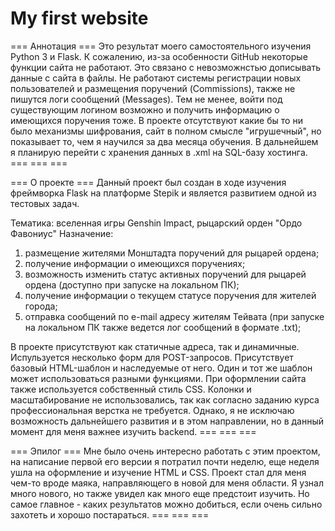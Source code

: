 # My first website

=== Аннотация ===
Это результат моего самостоятельного изучения Python 3 и Flask.
К сожалению, из-за особенности GitHub некоторые функции сайта не работают. 
Это связано с невозможнстью дописывать данные с сайта в файлы.
Не работают системы регистрации новых пользователей и размещения поручений (Commissions), также не пишутся логи сообщений (Messages).
Тем не менее, войти под существующим логином возможно и получить информацию о имеющихся поручения тоже.
В проекте отсутствуют какие бы то ни было механизмы шифрования, сайт в полном смысле "игрушечный", но показывает то, чем я научился за два месяца обучения.
В дальнейшем я планирую перейти с хранения данных в .xml на SQL-базу хостинга.
=== === ===

=== О проекте ===
Данный проект был создан в ходе изучения фреймворка Flask на платформе Stepik и является развитием одной из тестовых задач.

Тематика: вселенная игры Genshin Impact, рыцарский орден "Ордо Фавониус"
Назначение: 
1) размещение жителями Монштадта поручений для рыцарей ордена;
2) получение информации о имеющихся поручениях;
3) возможность изменить статус активных поручений для рыцарей ордена (доступно при запуске на локальном ПК);
4) получение информации о текущем статусе поручения для жителей города; 
5) отправка сообщений по e-mail адресу жителям Тейвата (при запуске на локальном ПК также ведется лог сообщений в формате .txt);

В проекте присутствуют как статичные адреса, так и динамичные.
Испульзуется несколько форм для POST-запросов.
Присутствует базовый HTML-шаблон и наследуемые от него. Один и тот же шаблон может использоваться разными функциями.
При оформлении сайта также используется собственный стиль CSS. Колонки и масштабирование не использовались, так как согласно заданию курса профессиональная верстка не требуется.
Однако, я не исключаю возможность дальнейшего развития и в этом направлении, но в данный момент для меня важнее изучить backend.
=== === ===

=== Эпилог ===
Мне было очень интересно работать с этим проектом, на написание первой его версии я потратил почти неделю, еще неделя ушла на оформление и изучение HTML и CSS.
Проект стал для меня чем-то вроде маяка, направляющего в новой для меня области. Я узнал много нового, но также увидел как много еще предстоит изучить.
Но самое главное - каких результатов можно добиться, если очень сильно захотеть и хорошо постараться.
=== === ===
